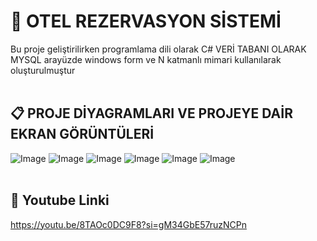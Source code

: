 # 🏨 OTEL REZERVASYON SİSTEMİ 
Bu proje geliştirilirken programlama dili olarak C# VERİ TABANI OLARAK MYSQL arayüzde windows form ve N katmanlı mimari kullanılarak oluşturulmuştur
<br><br/>
## 📋 PROJE DİYAGRAMLARI VE PROJEYE DAİR EKRAN GÖRÜNTÜLERİ
![Image](https://github.com/user-attachments/assets/f21e320c-e0de-44e5-a871-0e0c13c2dcd1)
![Image](https://github.com/user-attachments/assets/526ecf63-8842-4d46-b036-3fef0431feb5)
![Image](https://github.com/user-attachments/assets/8428cd95-d4d2-485f-8f48-72d46fa2c1b9)
![Image](https://github.com/user-attachments/assets/1cdb1d84-3348-426a-b4c9-fa8ea97ea8fc)
![Image](https://github.com/user-attachments/assets/57075158-12ce-4765-8de8-f46af7a01758)
![Image](https://github.com/user-attachments/assets/0499789c-595c-451e-b352-82210c414639)
<br><br/>
## 🎥 Youtube Linki
https://youtu.be/8TAOc0DC9F8?si=gM34GbE57ruzNCPn
<br><br/>
